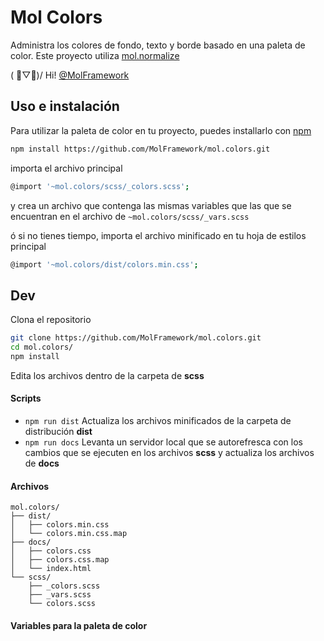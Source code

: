 # Mol Colors #

Administra los colores de fondo, texto y borde basado en una paleta de color.
Este proyecto utiliza [mol.normalize](https://github.com/MolFramework/mol.normalize)

( ﾟ▽ﾟ)/ Hi! [@MolFramework](https://twitter.com/MolFramework)


## Uso e instalación
Para utilizar la paleta de color en tu proyecto, puedes installarlo con [npm](https://www.npmjs.com/)
```sh
npm install https://github.com/MolFramework/mol.colors.git
```
importa el archivo principal
```sh
@import '~mol.colors/scss/_colors.scss';
```
y crea un archivo que contenga las mismas variables que las que se encuentran en
el archivo de `~mol.colors/scss/_vars.scss`

ó si no tienes tiempo, importa el archivo minificado en tu hoja de estilos principal
```sh
@import '~mol.colors/dist/colors.min.css';
```


## Dev
Clona el repositorio
```sh
git clone https://github.com/MolFramework/mol.colors.git
cd mol.colors/
npm install
```
Edita los archivos dentro de la carpeta de **scss**

#### Scripts
- `npm run dist` Actualiza los archivos minificados de la carpeta de distribución **dist**
- `npm run docs` Levanta un servidor local que se autorefresca con los cambios que se ejecuten en los archivos **scss** y actualiza los archivos de **docs**

#### Archivos
```text
mol.colors/
├── dist/
│   ├── colors.min.css
│   └── colors.min.css.map
├── docs/
│   ├── colors.css
│   ├── colors.css.map
│   └── index.html
└── scss/
    ├── _colors.scss
    ├── _vars.scss
    └── colors.scss
```

#### Variables para la paleta de color
```text

```
